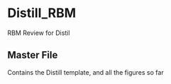 # Distill_RBM

RBM Review for Distil

## Master File

Contains the Distill template, and all the figures so far


<!-- 
## RBM-python

The Colab file can be run on Google Colab.

`RBM_for_MNIST_Colab` is a working RBM for MNIST.

The folder `Gaussian_Data` contains a file to generate samples from a Gaussian distribution and the RBM that can be trained on this data.

The most recent versions of the Colab files can also be found on [My Google Drive](https://drive.google.com/open?id=1rChhmU4PM_c7vO2e7apFsUj0kJzDH1JH)
 -->